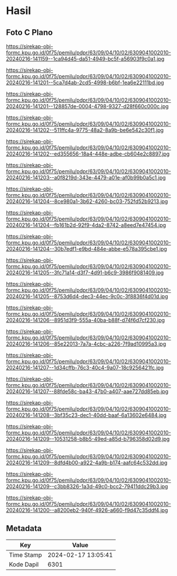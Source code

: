 # Hasil

## Foto C Plano

https://sirekap-obj-formc.kpu.go.id/0f75/pemilu/pdpr/63/09/04/10/02/6309041002010-20240216-141159--1ca94d45-da51-4949-bc5f-a56903f9c0a1.jpg

https://sirekap-obj-formc.kpu.go.id/0f75/pemilu/pdpr/63/09/04/10/02/6309041002010-20240216-141201--5ca7d4ab-2cd5-4998-b6bf-1ea6e22111bd.jpg

https://sirekap-obj-formc.kpu.go.id/0f75/pemilu/pdpr/63/09/04/10/02/6309041002010-20240216-141201--128857de-0004-4798-9327-d28f660c000c.jpg

https://sirekap-obj-formc.kpu.go.id/0f75/pemilu/pdpr/63/09/04/10/02/6309041002010-20240216-141202--511ffc4a-9775-48a2-8a9b-be6e542c30f1.jpg

https://sirekap-obj-formc.kpu.go.id/0f75/pemilu/pdpr/63/09/04/10/02/6309041002010-20240216-141202--ed355656-18a4-448e-adbe-cb604e2c8897.jpg

https://sirekap-obj-formc.kpu.go.id/0f75/pemilu/pdpr/63/09/04/10/02/6309041002010-20240216-141203--a0f8219d-343e-4479-a01e-af0b99b0a5c1.jpg

https://sirekap-obj-formc.kpu.go.id/0f75/pemilu/pdpr/63/09/04/10/02/6309041002010-20240216-141204--8ce980a1-3b62-4260-bc03-752fd52b9213.jpg

https://sirekap-obj-formc.kpu.go.id/0f75/pemilu/pdpr/63/09/04/10/02/6309041002010-20240216-141204--fb161b2d-92f9-4da2-8742-a8eed7e47454.jpg

https://sirekap-obj-formc.kpu.go.id/0f75/pemilu/pdpr/63/09/04/10/02/6309041002010-20240216-141204--30b7edf1-e9bd-484e-abbe-e578a395cbe1.jpg

https://sirekap-obj-formc.kpu.go.id/0f75/pemilu/pdpr/63/09/04/10/02/6309041002010-20240216-141205--3fc71a14-d3f7-4d91-b6c9-3986f9081409.jpg

https://sirekap-obj-formc.kpu.go.id/0f75/pemilu/pdpr/63/09/04/10/02/6309041002010-20240216-141205--8753d6d4-dec3-44ec-9c0c-3f8836f4d01d.jpg

https://sirekap-obj-formc.kpu.go.id/0f75/pemilu/pdpr/63/09/04/10/02/6309041002010-20240216-141206--8951d3f9-555a-40ba-b88f-d74f6d7cf230.jpg

https://sirekap-obj-formc.kpu.go.id/0f75/pemilu/pdpr/63/09/04/10/02/6309041002010-20240216-141206--85e22013-7a7a-4cbc-a226-7f9ad10995a3.jpg

https://sirekap-obj-formc.kpu.go.id/0f75/pemilu/pdpr/63/09/04/10/02/6309041002010-20240216-141207--1d34cffb-76c3-40c4-9a07-18c9256421fc.jpg

https://sirekap-obj-formc.kpu.go.id/0f75/pemilu/pdpr/63/09/04/10/02/6309041002010-20240216-141207--88fde58c-ba43-47b0-a407-aae727dd85eb.jpg

https://sirekap-obj-formc.kpu.go.id/0f75/pemilu/pdpr/63/09/04/10/02/6309041002010-20240216-141208--3bf35c23-dec1-40dd-baaf-6a13602e6484.jpg

https://sirekap-obj-formc.kpu.go.id/0f75/pemilu/pdpr/63/09/04/10/02/6309041002010-20240216-141209--10531258-b8b5-49ed-a85d-b796358d02d9.jpg

https://sirekap-obj-formc.kpu.go.id/0f75/pemilu/pdpr/63/09/04/10/02/6309041002010-20240216-141209--8dfd4b00-a922-4a9b-b174-aafc64c532dd.jpg

https://sirekap-obj-formc.kpu.go.id/0f75/pemilu/pdpr/63/09/04/10/02/6309041002010-20240216-141209--c3bb8326-1a3d-49c0-bcc2-79411ddc29b3.jpg

https://sirekap-obj-formc.kpu.go.id/0f75/pemilu/pdpr/63/09/04/10/02/6309041002010-20240216-141200--a8200eb2-940f-4926-a660-f9d47c35ddf4.jpg


## Metadata

| Key        | Value               |
| ---------- | ------------------- |
| Time Stamp | 2024-02-17 13:05:41 |
| Kode Dapil | 6301                |



